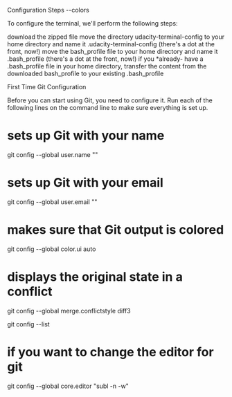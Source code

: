 Configuration Steps --colors

To configure the terminal, we'll perform the following steps:

download the zipped file
move the directory udacity-terminal-config to your home directory and name it .udacity-terminal-config (there's a dot at the front, now!)
move the bash_profile file to your home directory and name it .bash_profile (there's a dot at the front, now!)
if you *already- have a .bash_profile file in your home directory, transfer the content from the downloaded bash_profile to your existing .bash_profile




First Time Git Configuration

Before you can start using Git, you need to configure it. Run each of the following lines on the command line to make sure everything is set up.

# sets up Git with your name
git config --global user.name "<Your-Full-Name>"

# sets up Git with your email
git config --global user.email "<your-email-address>"

# makes sure that Git output is colored
git config --global color.ui auto

# displays the original state in a conflict
git config --global merge.conflictstyle diff3

git config --list

# if you want to change the editor for git
git config --global core.editor "subl -n -w"
